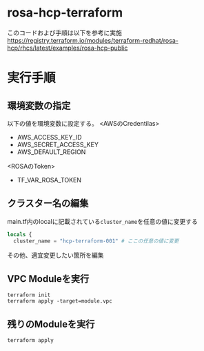 # rosa-hcp-terraform
このコードおよび手順は以下を参考に実施
https://registry.terraform.io/modules/terraform-redhat/rosa-hcp/rhcs/latest/examples/rosa-hcp-public

# 実行手順
## 環境変数の指定
以下の値を環境変数に設定する。
<AWSのCredentilas>
* AWS_ACCESS_KEY_ID
* AWS_SECRET_ACCESS_KEY
* AWS_DEFAULT_REGION

<ROSAのToken>
* TF_VAR_ROSA_TOKEN


## クラスター名の編集
main.tf内のlocalに記載されている`cluster_name`を任意の値に変更する
```main.tf
locals {
  cluster_name = "hcp-terraform-001" # ここの任意の値に変更
```

その他、適宜変更したい箇所を編集

## VPC Moduleを実行
```
terraform init
terraform apply -target=module.vpc
```

## 残りのModuleを実行
```
terraform apply
```

